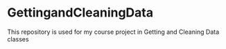 # GettingandCleaningData
This repository is used for my course project in Getting and Cleaning Data classes 
